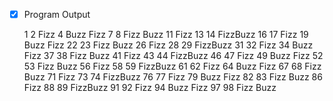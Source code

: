 - [x] Program Output


  1
  2
  Fizz
  4
  Buzz
  Fizz
  7
  8
  Fizz
  Buzz
  11
  Fizz
  13
  14
  FizzBuzz
  16
  17
  Fizz
  19
  Buzz
  Fizz
  22
  23
  Fizz
  Buzz
  26
  Fizz
  28
  29
  FizzBuzz
  31
  32
  Fizz
  34
  Buzz
  Fizz
  37
  38
  Fizz
  Buzz
  41
  Fizz
  43
  44
  FizzBuzz
  46
  47
  Fizz
  49
  Buzz
  Fizz
  52
  53
  Fizz
  Buzz
  56
  Fizz
  58
  59
  FizzBuzz
  61
  62
  Fizz
  64
  Buzz
  Fizz
  67
  68
  Fizz
  Buzz
  71
  Fizz
  73
  74
  FizzBuzz
  76
  77
  Fizz
  79
  Buzz
  Fizz
  82
  83
  Fizz
  Buzz
  86
  Fizz
  88
  89
  FizzBuzz
  91
  92
  Fizz
  94
  Buzz
  Fizz
  97
  98
  Fizz
  Buzz